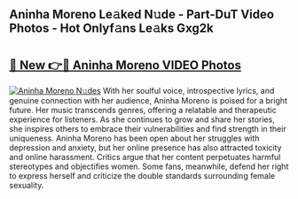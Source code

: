 ## Aninha Moreno Le𝚊ked N𝚞de - Part-DuT Video Photos - Hot Onlyf𝚊ns Le𝚊ks Gxg2k

# <h2><a href="http://ab88108.deff.icu/?id=Aninha+Moreno">🔗 New 👉🔴 Aninha Moreno VIDEO Photos</a></h2>

[![Aninha Moreno N𝚞des](https://i.imgur.com/rIISA9y.gif)](http://ab88108.deff.icu/?id=Aninha+Moreno)
With her soulful voice, introspective lyrics, and genuine connection with her audience, Aninha Moreno is poised for a bright future. Her music transcends genres, offering a relatable and therapeutic experience for listeners. As she continues to grow and share her stories, she inspires others to embrace their vulnerabilities and find strength in their uniqueness. Aninha Moreno has been open about her struggles with depression and anxiety, but her online presence has also attracted toxicity and online harassment. Critics argue that her content perpetuates harmful stereotypes and objectifies women. Some fans, meanwhile, defend her right to express herself and criticize the double standards surrounding female sexuality.

